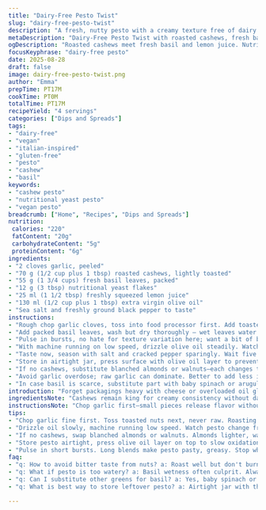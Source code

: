 ```yaml
---
title: "Dairy-Free Pesto Twist"
slug: "dairy-free-pesto-twist"
description: "A fresh, nutty pesto with a creamy texture free of dairy and gluten. Uses cashews for richness, nutritional yeast for a cheesy touch, and lemon for brightness. Basil provides that classic herbal aroma. Easy to tweak depending on pantry availability and desired texture. A quick blend that shines with the right balance of garlic and salt. Great on pasta or as a spread. Adjust oil flow for consistency. Works vegan, no eggs, no lactose, no gluten."
metaDescription: "Dairy-Free Pesto Twist with roasted cashews, fresh basil, nutritional yeast, and lemon juice. Nutty, creamy texture without dairy or gluten. Adjust oil flow as needed."
ogDescription: "Roasted cashews meet fresh basil and lemon juice. Nutritional yeast for cheesy notes. Dairy and gluten free. Pulse blend, drizzle oil, keep bite. Try variations with nuts or greens."
focusKeyphrase: "dairy-free pesto"
date: 2025-08-28
draft: false
image: dairy-free-pesto-twist.png
author: "Emma"
prepTime: PT17M
cookTime: PT0M
totalTime: PT17M
recipeYield: "4 servings"
categories: ["Dips and Spreads"]
tags:
- "dairy-free"
- "vegan"
- "italian-inspired"
- "gluten-free"
- "pesto"
- "cashew"
- "basil"
keywords:
- "cashew pesto"
- "nutritional yeast pesto"
- "vegan pesto"
breadcrumb: ["Home", "Recipes", "Dips and Spreads"]
nutrition: 
 calories: "220"
 fatContent: "20g"
 carbohydrateContent: "5g"
 proteinContent: "6g"
ingredients:
- "2 cloves garlic, peeled"
- "70 g (1/2 cup plus 1 tbsp) roasted cashews, lightly toasted"
- "55 g (1 3/4 cups) fresh basil leaves, packed"
- "12 g (3 tbsp) nutritional yeast flakes"
- "25 ml (1 1/2 tbsp) freshly squeezed lemon juice"
- "130 ml (1/2 cup plus 1 tbsp) extra virgin olive oil"
- "Sea salt and freshly ground black pepper to taste"
instructions:
- "Rough chop garlic cloves, toss into food processor first. Add toasted cashews – not raw, get a hint of brown and deeper aroma, but watch they don't burn or turn bitter. Toasting builds flavor sadly overlooked."
- "Add packed basil leaves, wash but dry thoroughly — wet leaves water down pesto, ruins texture. Sprinkle in nutritional yeast, cut down slightly from standard for less overt cheesiness which can clash with lemon. Then pour lemon juice over top, start pulse blending."
- "Pulse in bursts, no hate for texture variation here; want a bit of bite, uneven grain. Scrape down sides few times with spatula. Avoid over-pureeing, long blends heat pistons and squeeze oils prematurely."
- "With machine running on low speed, drizzle olive oil steadily. Watch mixture emulsify, observe consistency shift from dry clumps to creamy slurry, but stop before it’s silk—pesto needs texture, a bit of tooth. Adjust oil flow as needed, can add a touch more if too thick."
- "Taste now, season with salt and cracked pepper sparingly. Wait five minutes if possible—flavors settle, meld. If too sharp from lemon, a pinch of sugar or splash more oil softens edge."
- "Store in airtight jar, press surface with olive oil layer to prevent oxidation. Keeps fresh 3-4 days in fridge, but best eaten first 24 hours."
- "If no cashews, substitute blanched almonds or walnuts—each changes texture and sweetness. Walnuts bring earthier tone, almonds lighter. Toast nuts separately if time permits—steaming nuts ruins crunch and flavor."
- "Avoid garlic overdose; raw garlic can dominate. Better to add less initially, adjust post-blend if green herb bite is needed."
- "In case basil is scarce, substitute part with baby spinach or arugula but expect color and flavor shift towards milder. Adjust lemon accordingly."
introduction: "Forget packagings heavy with cheese or overloaded oil globs. Pesto can be brightness captured in a blender. No dairy weight, no gluten traps, just raw punch and oily silk. Cashews for backbone crunch and cream, nutritional yeast for that cheese ghost, lemon snap to cut heaviness. Basil must be fresh—not tired and limp, no limp basil ruins the whole point. Toasted nuts aren’t optional; roasting awakens aromatics and oils locked inside. Garlic’s delicate, not a steamroller, or it’ll steamroll everything, so measure with restraint. Pesto is contrast—grain meets slick, herb meets nut, acid wakes oil. Take time to recognize that change in texture. Overblended means mush, no play. Taste and wait, always wait. Resting lets herbs unfold, lemon settle. It’s not just sauce — it’s mood, smell, sound. Usually fast but layering time seals the deal. Something I took a while to nail down: texture and patience. Don’t rush flavor evolution. And if basil runs low, sub baby greens that patch. Been burnt by raw garlic and watery blends too often; experience is a cruel but effective teacher."
ingredientsNote: "Cashews remain king for creamy consistency without dairy. Raw nuts tend toward dryness; roasting crisps nuttiness, deepens flavor. I bump the nut quantity slightly to maintain texture with extra lemon juice. Nutritional yeast replaces Parmesan, but reduce to avoid overwhelming bitterness or artificial sharpness. Lemon juice brightens but too much makes sauce watery or too acidic. Olive oil quality matters—go for extra virgin with grassy freshness to balance richness. Garlic quantity here reduced from traditional recipes; raw garlic can quickly overpower so less is more initially. Salt and pepper finish but start conservative—you can always add later. Basil must be fresh and dry. Wet leaves cause watery pesto; pat dry or spin in salad spinner. If lacking, supplement with baby spinach or arugula for bulk but note flavor shift. Nut substitutions possible—almonds for neutral, walnuts add bitterness—toast accordingly, lightly. If allergy or budget constraints, sunflower seeds are an alternative but don’t expect classic flavor depth."
instructionsNote: "Chop garlic first—small pieces release flavor without overwhelm. Toss nuts after to pulse blend evenly. Never skip nut toasting; a quick dry pan or oven roast at moderate heat (160C/320F) for 8 minutes—watch for brown edges, aromatic smell as cues. Add basil packed but dry; any moisture will thin pesto undesirably and shorten shelf life. Pulse blending prevents over-processing; long runs heat mixture and break down oils producing greasy texture. Stop blending when mixture just turns creamy-slash-granulated — bit of grain keeps body, mouthfeel. Drizzle oil slowly with machine running; slow incorporation emulsifies better. Scrap down sides thrice during blending ensuring even consistency. Season last after resting—salt pulls out flavors, lemon ratio taste changes once ingredients mingle. For thicker pesto, reduce oil slightly but beware dry mix clumping. Store with oil coating top prevents oxidization, browning. Pesto won’t freeze well; separation likely. Always taste at room temperature — cold dulls herb brightness making you oversalt unnecessarily. Practice balance; better to err on mild than bitter or greasy."
tips:
- "Chop garlic fine first. Toss toasted nuts next, never raw. Roasting nuts deepens aroma and flavor - watch closely for toasted brown edges, smell shifts nutty, but don’t burn, or bitterness kicks in. Pulse blending short bursts, not puree mush. Texture matters, the grit gives body, tooth against slick oil. Scrape batter often—three times minimum. Basil leaves must be dry, dampness thins sauce; pat dry or use spinner. Stir in lemon juice after nuts and basil to avoid watery mix."
- "Drizzle oil slowly, machine running low speed. Watch pesto change from dry crumbly to creamy slurry texture. Stop just as it turns silky smooth, a bit of bite remains—silky kills character. Test thickness by finger swipe, if too thick add oil bit by bit. Salt last and pepper sparingly. Lemon sharpness balances but too much makes watery, add sugar pinch or more oil to tame acidity. Resting five minutes lets flavors settle, meld with gentle hum from blending still lingering."
- "If no cashews, swap blanched almonds or walnuts. Almonds lighter, walnuts earthy and bitter sometimes. Toast nuts separately if time allows; steaming ruins crunch, flavor dulls quickly with moisture. Garlic quantity always less than standard recipes, raw garlic dominates flavor fast. Add less up front, season again after blend. Basil scarcity is common; mix baby spinach or arugula but expect color dulling and milder taste. Adjust lemon accordingly, less if greens are milder."
- "Store pesto airtight, press olive oil layer on top to slow oxidation and browning. Refrigerate up to 4 days but best within first 24 hours as herbal aroma fades. Pesto won’t freeze well; oil-water separation messes texture on thaw. Use at room temp for best brightness, cold dulls herb notes and forces oversalting. Nut toasting doubles flavor impact, no shortcuts—nut oils seduce aroma and mouthfeel. If you skip roasting, expect flat, dry flavor punch. Avoid overblending; motor heats oils, wrecks richness and texture fast."
- "Pulse in short bursts. Long blends make pesto pasty, greasy. Stop when pesto just turns creamy but still holds grain. Watch aroma; roasting nuts emanates warm, toasted nut smell, basil gives sharp herbal scent if fresh. Garlic raw smell is pungent, measure carefully. Lemon juice brightens but adds moisture, balance oil ratio. Season carefully — salt pulls flavors but overdone kills green freshness. Add cracked pepper gently for warmth and bite. Texture changes tell time better than clocks here."
faq:
- "q: How to avoid bitter taste from nuts? a: Roast well but don't burn. Watch edges turn golden, smell nutty toasted. Burnt bits cause bitterness, discard. Nuts raw or steamed lose flavor depth. Quick roast 8 minutes moderate heat ideal. Dry pan works, no oil. Toast separately to preserve crunch and aroma. Timing varies depending on nut size."
- "q: What if pesto is too watery? a: Basil wetness often culprit. Always dry leaves very well. Add lemon juice last to control moisture. Pulse blend in short bursts avoids overprocessing oils. Drizzle oil slowly — less oil means thicker pesto but can dry out. If watery, stir in extra cashews ground finer or reduce lemon juice next batch. Resting helps flavors settle—water separates less over time."
- "q: Can I substitute other greens for basil? a: Yes, baby spinach or arugula works but expect color change, less herbal punch. Flavor milder, may need less lemon juice or tweak salt. Use mild greens only; kale or chard can overpower. Greens should be dry, packed loosely. Adjust nut quantity to balance texture since greens add moisture. Do pulse blending carefully to keep texture alive."
- "q: What is best way to store leftover pesto? a: Airtight jar with thin olive oil layer pressed on top slows oxidation and browning. Refrigerate 3-4 days max. Keep at room temp before serving for best flavor brightness. Avoid freezing, oil-water splits, gritty texture returns. Cover opening tightly. Use clean spoons to scoop. Adding fresh oil after storage revives gloss and aroma a bit."

---
```

